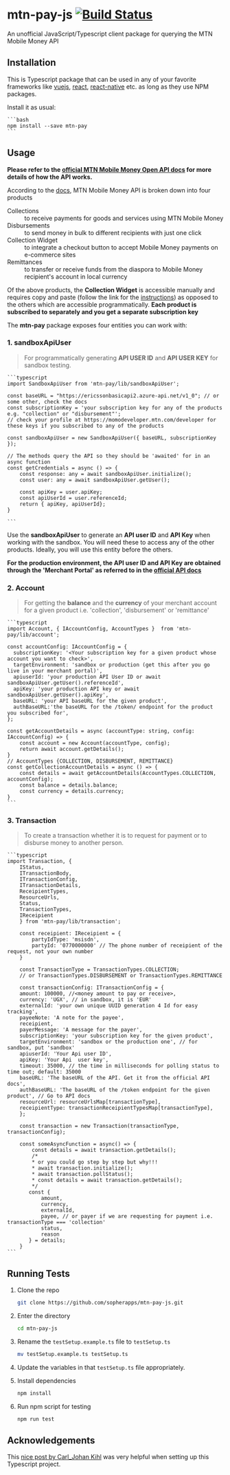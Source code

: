 # mtn-pay-js [![Build Status](https://travis-ci.org/sopherapps/mtn-pay-js.svg?branch=master)](https://travis-ci.org/sopherapps/mtn-pay-js)

An unofficial JavaScript/Typescript client package for querying the MTN Mobile Money API

## Installation

This is Typescript package that can be used in any of your favorite frameworks like [vuejs](https://vuejs.org), [react](https://reactjs.org), [react-native](https://facebook.github.io/react-native/) etc. as long as they use NPM packages.

Install it as usual:

    ```bash
    npm install --save mtn-pay
    ```

## Usage

__Please refer to the [official MTN Mobile Money Open API docs](https://momodeveloper.mtn.com/) for more details of how the API works.__

According to the [docs](https://momodeveloper.mtn.com/products), MTN Mobile Money API is broken down into four products

<dl>
<dt>Collections</dt>
<dd>to receive payments for goods and services using MTN Mobile Money</dd>

<dt>Disbursements</dt>
<dd>to send money in bulk to different recipients with just one click</dd>

<dt>Collection Widget</dt>
<dd>to integrate a checkout button to accept Mobile Money payments on e-commerce sites</dd>

<dt>Remittances</dt>
<dd>to transfer or receive funds from the diaspora to Mobile Money recipient's account in local currency</dd>
</dl>

Of the above products, the __Collection Widget__ is accessible manually and requires copy and paste (follow the link for the [instructions](https://momodeveloper.mtn.com/widget-api)) as opposed to the others which are accessible programmatically.
__Each product is subscribed to separately and you get a separate subscription key__

The __mtn-pay__ package exposes four entities you can work with:

### 1. sandboxApiUser

> For programmatically generating __API USER ID__ and __API USER KEY__ for sandbox testing.

    ```typescript
    import SandboxApiUser from 'mtn-pay/lib/sandboxApiUser';

    const baseURL = "https://ericssonbasicapi2.azure-api.net/v1_0"; // or some other, check the docs
    const subscriptionKey = 'your subscription key for any of the products e.g. "collection" or "disbursement"';
    // check your profile at https://momodeveloper.mtn.com/developer for these keys if you subscribed to any of the products

    const sandboxApiUser = new SandboxApiUser({ baseURL, subscriptionKey });

    // The methods query the API so they should be 'awaited' for in an async function
    const getCredentials = async () => {
        const response: any = await sandboxApiUser.initialize();
        const user: any = await sandboxApiUser.getUser();

        const apiKey = user.apiKey;
        const apiUserId = user.referenceId;
        return { apiKey, apiUserId};
    }

    ```

Use the __sandboxApiUser__ to generate an __API user ID__ and __API Key__ when working with the sandbox. You will need these to access any of the other products. Ideally, you will use this entity before the others.

__For the production environment, the API user ID and API Key are obtained through the 'Merchant Portal' as referred to in the [official API docs](https://momodeveloper.mtn.com/api-documentation/api-description/)__

### 2. Account

> For getting the __balance__ and the __currency__ of your merchant account for a given product i.e. 'collection', 'disbursement' or 'remittance'

    ```typescript
    import Account, { IAccountConfig, AccountTypes }  from 'mtn-pay/lib/account';

    const accountConfig: IAccountConfig = {
      subscriptionKey: '<Your subscription key for a given product whose account you want to check>',
      targetEnvironment: 'sandbox or production (get this after you go live in your merchant portal)',
      apiuserId: 'your production API User ID or await sandboxApiUser.getUser().referenceId',
      apiKey: 'your production API key or await sandboxApiUser.getUser().apiKey',
      baseURL: 'your API baseURL for the given product',
      authBaseURL:'the baseURL for the /token/ endpoint for the product you subscribed for',
    };

    const getAccountDetails = async (accountType: string, config: IAccountConfig) => {
        const account = new Account(accountType, config);
        return await account.getDetails();
    }
    // AccountTypes {COLLECTION, DISBURSEMENT, REMITTANCE}
    const getCollectionAccountDetails = async () => {
        const details = await getAccountDetails(AccountTypes.COLLECTION, accountConfig);
        const balance = details.balance;
        const currency = details.currency;
    }
    ```

### 3. Transaction

> To create a transaction whether it is to request for payment or to disburse money to another person.

    ```typescript
    import Transaction, {
        IStatus,
        ITransactionBody,
        ITransactionConfig,
        ITransactionDetails,
        ReceipientTypes,
        ResourceUrls,
        Status,
        TransactionTypes,
        IReceipient
        } from 'mtn-pay/lib/transaction';

        const receipient: IReceipient = {
            partyIdType: 'msisdn',
            partyId: '0770000000' // The phone number of receipient of the request, not your own number
        }

        const TransactionType = TransactionTypes.COLLECTION; 
        // or TransactionTypes.DISBURSEMENT or TransactionTypes.REMITTANCE

        const transactionConfig: ITransactionConfig = {
        amount: 100000, //<money amount to pay or receive>,
        currency: 'UGX', // in sandbox, it is 'EUR'
        externalId: 'your own unique UUID generation 4 Id for easy tracking',
        payeeNote: 'A note for the payee',
        receipient,
        payerMessage: 'A message for the payer',
        subscriptionKey: 'your subscription key for the given product',
        targetEnvironment: 'sandbox or the production one', // for sandbox, put 'sandbox'
        apiuserId: 'Your Api user ID',
        apiKey: 'Your Api  user key',
        timeout: 35000, // the time in milliseconds for polling status to time out; default: 35000
        baseURL: 'The baseURL of the API. Get it from the official API docs',
        authBaseURL: 'The baseURL of the /token endpoint for the given product', // Go to API docs
        resourceUrl: resourceUrlsMap[transactionType],
        receipientType: transactionReceipientTypesMap[transactionType],
        };

        const transaction = new Transaction(transactionType, transactionConfig);

        const someAsyncFunction = async() => {
            const details = await transaction.getDetails();
            /*
            * or you could go step by step but why!!!
            * await transaction.initialize();
            * await transaction.pollStatus();
            * const details = await transaction.getDetails();
            */
           const {
               amount,
               currency,
               externalId,
               payee, // or payer if we are requesting for payment i.e. transactionType === 'collection'
               status,
               reason
           } = details;
        }
    ```

## Running Tests

1. Clone the repo

    ```bash
    git clone https://github.com/sopherapps/mtn-pay-js.git
    ```

2. Enter the directory

    ```bash
    cd mtn-pay-js
    ```

3. Rename the ```testSetup.example.ts``` file to ```testSetup.ts```

    ```bash
    mv testSetup.example.ts testSetup.ts
    ```

4. Update the variables in that ```testSetup.ts``` file appropriately.
5. Install dependencies

    ```bash
    npm install
    ```

6. Run npm script for testing

    ```bash
    npm run test
    ```

## Acknowledgements

This [nice post by Carl_Johan Kihl](https://itnext.io/step-by-step-building-and-publishing-an-npm-typescript-package-44fe7164964c) was very helpful when setting up this Typescript project.
